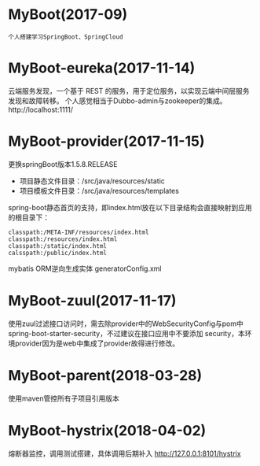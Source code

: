 # MyBoot(2017-09)
`个人搭建学习SpringBoot、SpringCloud`


# MyBoot-eureka(2017-11-14)
云端服务发现，一个基于 REST 的服务，用于定位服务，以实现云端中间层服务发现和故障转移。
个人感觉相当于Dubbo-admin与zookeeper的集成。
http://localhost:1111/

# MyBoot-provider(2017-11-15)

更换springBoot版本1.5.8.RELEASE

* 项目静态文件目录：/src/java/resources/static
* 项目模板文件目录：/src/java/resources/templates

spring-boot静态首页的支持，即index.html放在以下目录结构会直接映射到应用的根目录下：

~~~
classpath:/META-INF/resources/index.html
classpath:/resources/index.html
classpath:/static/index.html
calsspath:/public/index.html
~~~

mybatis ORM逆向生成实体 generatorConfig.xml

# MyBoot-zuul(2017-11-17)

使用zuul过滤接口访问时，需去除provider中的WebSecurityConfig与pom中spring-boot-starter-security，不过建议在接口应用中不要添加
security，本环境provider因为是web中集成了provider故得进行修改。

# MyBoot-parent(2018-03-28)
使用maven管控所有子项目引用版本

# MyBoot-hystrix(2018-04-02)
熔断器监控，调用测试搭建，具体调用后期补入
http://127.0.0.1:8101/hystrix
